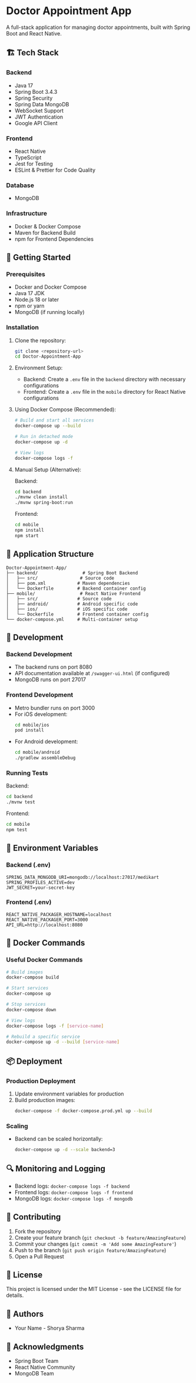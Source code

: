 # Doctor Appointment App

A full-stack application for managing doctor appointments, built with Spring Boot and React Native.

## 🏗️ Tech Stack

### Backend
- Java 17
- Spring Boot 3.4.3
- Spring Security
- Spring Data MongoDB
- WebSocket Support
- JWT Authentication
- Google API Client

### Frontend
- React Native
- TypeScript
- Jest for Testing
- ESLint & Prettier for Code Quality

### Database
- MongoDB

### Infrastructure
- Docker & Docker Compose
- Maven for Backend Build
- npm for Frontend Dependencies

## 🚀 Getting Started

### Prerequisites
- Docker and Docker Compose
- Java 17 JDK
- Node.js 18 or later
- npm or yarn
- MongoDB (if running locally)

### Installation

1. Clone the repository:
   ```bash
   git clone <repository-url>
   cd Doctor-Appointment-App
   ```

2. Environment Setup:
   - Backend: Create a `.env` file in the `backend` directory with necessary configurations
   - Frontend: Create a `.env` file in the `mobile` directory for React Native configurations

3. Using Docker Compose (Recommended):
   ```bash
   # Build and start all services
   docker-compose up --build

   # Run in detached mode
   docker-compose up -d

   # View logs
   docker-compose logs -f
   ```

4. Manual Setup (Alternative):

   Backend:
   ```bash
   cd backend
   ./mvnw clean install
   ./mvnw spring-boot:run
   ```

   Frontend:
   ```bash
   cd mobile
   npm install
   npm start
   ```

## 📱 Application Structure

```
Doctor-Appointment-App/
├── backend/                 # Spring Boot Backend
│   ├── src/                # Source code
│   ├── pom.xml            # Maven dependencies
│   └── Dockerfile         # Backend container config
├── mobile/                 # React Native Frontend
│   ├── src/               # Source code
│   ├── android/           # Android specific code
│   ├── ios/               # iOS specific code
│   └── Dockerfile         # Frontend container config
└── docker-compose.yml     # Multi-container setup
```

## 🔧 Development

### Backend Development
- The backend runs on port 8080
- API documentation available at `/swagger-ui.html` (if configured)
- MongoDB runs on port 27017

### Frontend Development
- Metro bundler runs on port 3000
- For iOS development:
  ```bash
  cd mobile/ios
  pod install
  ```
- For Android development:
  ```bash
  cd mobile/android
  ./gradlew assembleDebug
  ```

### Running Tests
Backend:
```bash
cd backend
./mvnw test
```

Frontend:
```bash
cd mobile
npm test
```

## 🔐 Environment Variables

### Backend (.env)
```
SPRING_DATA_MONGODB_URI=mongodb://localhost:27017/medikart
SPRING_PROFILES_ACTIVE=dev
JWT_SECRET=your-secret-key
```

### Frontend (.env)
```
REACT_NATIVE_PACKAGER_HOSTNAME=localhost
REACT_NATIVE_PACKAGER_PORT=3000
API_URL=http://localhost:8080
```

## 🐳 Docker Commands

### Useful Docker Commands
```bash
# Build images
docker-compose build

# Start services
docker-compose up

# Stop services
docker-compose down

# View logs
docker-compose logs -f [service-name]

# Rebuild a specific service
docker-compose up -d --build [service-name]
```

## 📦 Deployment

### Production Deployment
1. Update environment variables for production
2. Build production images:
   ```bash
   docker-compose -f docker-compose.prod.yml up --build
   ```

### Scaling
- Backend can be scaled horizontally:
  ```bash
  docker-compose up -d --scale backend=3
  ```

## 🔍 Monitoring and Logging

- Backend logs: `docker-compose logs -f backend`
- Frontend logs: `docker-compose logs -f frontend`
- MongoDB logs: `docker-compose logs -f mongodb`

## 🤝 Contributing

1. Fork the repository
2. Create your feature branch (`git checkout -b feature/AmazingFeature`)
3. Commit your changes (`git commit -m 'Add some AmazingFeature'`)
4. Push to the branch (`git push origin feature/AmazingFeature`)
5. Open a Pull Request

## 📝 License

This project is licensed under the MIT License - see the LICENSE file for details.

## 👥 Authors

- Your Name - Shorya Sharma

## 🙏 Acknowledgments

- Spring Boot Team
- React Native Community
- MongoDB Team

